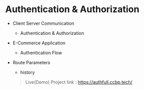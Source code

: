 # Authentication & Authorization

- Client Server Communication
  - Authentication & Authorization
- E-Commerce Application
  - Authentication Flow
- Route Parameters
  - history
  
  > Live(Demo) Project link : https://authfull.ccbp.tech/
